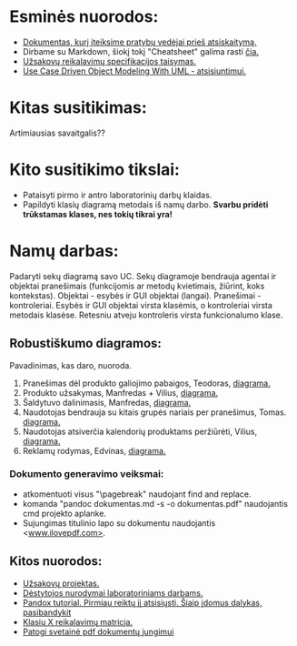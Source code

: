 # Esminės nuorodos:
 - [Dokumentas, kurį įteiksime pratybų vedėjai prieš atsiskaitymą.](https://github.com/Tristanas/PSI2-Food-Bee-Inc/blob/master/Dokumentas.md)
 - Dirbame su Markdown, šiokį tokį "Cheatsheet" galima rasti [čia.](https://github.com/adam-p/markdown-here/wiki/Markdown-Cheatsheet)
 - [Užsakovų reikalavimų specifikacijos taisymas.](https://1drv.ms/w/s!Ao3LSVKqY6TXg8t2cWLC-LfMPbrOEg)
 - [Use Case Driven Object Modeling With UML - atsisiuntimui.](https://www.facebook.com/download/1946693242124404/Book-Eng-02%2520-%2520Use%2520Case%2520Driven%2520Object%2520Modeling%2520with%2520UML%2520-%2520Theory%2520and%2520Practice-%2520Rosenberg.pdf?hash=AcrkpwpSxKHDTMm4)
 
# Kitas susitikimas:
Artimiausias savaitgalis??

# Kito susitikimo tikslai:
 - Pataisyti pirmo ir antro laboratorinių darbų klaidas.
 - Papildyti klasių diagramą metodais iš namų darbo.
 **Svarbu pridėti trūkstamas klases, nes tokių tikrai yra!**
 
# Namų darbas:
Padaryti sekų diagramą savo UC. Sekų diagramoje bendrauja agentai ir objektai pranešimais (funkcijomis ar metodų kvietimais, žiūrint, koks kontekstas). Objektai - esybės ir GUI objektai (langai). Pranešimai - kontroleriai. Esybės ir GUI objektai virsta klasėmis, o kontroleriai virsta metodais klasėse. Retesniu atveju kontroleris virsta funkcionalumo klase.

## Robustiškumo diagramos:
Pavadinimas, kas daro, nuoroda.
1. Pranešimas dėl produkto galiojimo pabaigos, Teodoras, [diagrama.](https://github.com/Tristanas/PSI2-Food-Bee-Inc/blob/master/Nuotraukos/three_point_one.png)
2. Produkto užsakymas, Manfredas + Vilius, [diagrama.](https://github.com/Tristanas/PSI2-Food-Bee-Inc/blob/master/Draw.io/Robust-example.html)
3. Šaldytuvo dalinimasis, Manfredas, [diagrama.](https://github.com/Tristanas/PSI2-Food-Bee-Inc/blob/master/Nuotraukos/ROBUSTSaldytuvoDali.png)
4. Naudotojas bendrauja su kitais grupės nariais per pranešimus, Tomas. [diagrama.](https://github.com/Tristanas/PSI2-Food-Bee-Inc/blob/master/Nuotraukos/ROBUSTnaudotBendrPerPranesimus.png)
5. Naudotojas atsiverčia kalendorių produktams peržiūrėti, Vilius, [diagrama.](https://github.com/Tristanas/PSI2-Food-Bee-Inc/blob/master/Nuotraukos/Kalendoriaus-RD.jpg)
6. Reklamų rodymas, Edvinas, [diagrama.](https://github.com/Tristanas/PSI2-Food-Bee-Inc/blob/Reklamu-Rodymas/Nuotraukos/DamnAds_Robust.png)

### Dokumento generavimo veiksmai:
- atkomentuoti visus "\pagebreak" naudojant find and replace. 
- komanda "pandoc dokumentas.md -s -o dokumentas.pdf" naudojantis cmd projekto aplanke. 
- Sujungimas titulinio lapo su dokumentu naudojantis <www.ilovepdf.com>.

## Kitos nuorodos:
 - [Užsakovų projektas.](https://drive.google.com/open?id=1F7c-nigbOuU5vRgCNT4K8Lx1ZI1JdOUF)
 - [Dėstytojos nurodymai laboratoriniams darbams.](https://drive.google.com/open?id=0B4VxsfLWjQw2OHQ1SUhOM2RzLUFvNlRVWi1CcUF2eFZSRExJ)
 - [Pandox tutorial. Pirmiau reiktų jį atsisiųsti. Šiaip įdomus dalykas, pasibandykit](http://pandoc.org/getting-started.html)
 - [Klasių X reikalavimų matricja.](https://1drv.ms/x/s!Ao3LSVKqY6TXg8twB339T6ChHotLiQ)
 - [Patogi svetainė pdf dokumentų jungimui](https://www.ilovepdf.com/)
